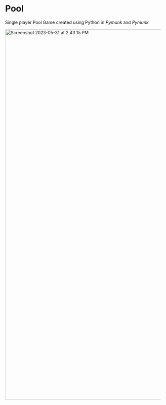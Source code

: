 # Pool

Single player Pool Game created using Python in *Pymunk* and *Pymunk*

<img width="1197" alt="Screenshot 2023-05-31 at 2 43 15 PM" src="https://github.com/Samarth-Khurana/Pool/assets/81965630/9a183158-bb36-4db8-94e1-a7f2c39713c6">

